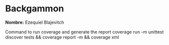 # Backgammon

**Nombre:** Ezequiel Blajevitch

Command to run coverage and generate the report
coverage run -m unittest discover tests && coverage report -m  && coverage xml